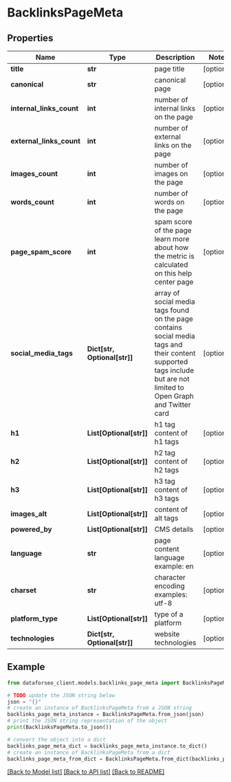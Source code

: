 # BacklinksPageMeta


## Properties

Name | Type | Description | Notes
------------ | ------------- | ------------- | -------------
**title** | **str** | page title | [optional] 
**canonical** | **str** | canonical page | [optional] 
**internal_links_count** | **int** | number of internal links on the page | [optional] 
**external_links_count** | **int** | number of external links on the page | [optional] 
**images_count** | **int** | number of images on the page | [optional] 
**words_count** | **int** | number of words on the page | [optional] 
**page_spam_score** | **int** | spam score of the page learn more about how the metric is calculated on this help center page | [optional] 
**social_media_tags** | **Dict[str, Optional[str]]** | array of social media tags found on the page contains social media tags and their content supported tags include but are not limited to Open Graph and Twitter card | [optional] 
**h1** | **List[Optional[str]]** | h1 tag content of h1 tags | [optional] 
**h2** | **List[Optional[str]]** | h2 tag content of h2 tags | [optional] 
**h3** | **List[Optional[str]]** | h3 tag content of h3 tags | [optional] 
**images_alt** | **List[Optional[str]]** | content of alt tags | [optional] 
**powered_by** | **List[Optional[str]]** | CMS details | [optional] 
**language** | **str** | page content language example: en | [optional] 
**charset** | **str** | character encoding examples: utf-8 | [optional] 
**platform_type** | **List[Optional[str]]** | type of a platform | [optional] 
**technologies** | **Dict[str, Optional[str]]** | website technologies | [optional] 

## Example

```python
from dataforseo_client.models.backlinks_page_meta import BacklinksPageMeta

# TODO update the JSON string below
json = "{}"
# create an instance of BacklinksPageMeta from a JSON string
backlinks_page_meta_instance = BacklinksPageMeta.from_json(json)
# print the JSON string representation of the object
print(BacklinksPageMeta.to_json())

# convert the object into a dict
backlinks_page_meta_dict = backlinks_page_meta_instance.to_dict()
# create an instance of BacklinksPageMeta from a dict
backlinks_page_meta_from_dict = BacklinksPageMeta.from_dict(backlinks_page_meta_dict)
```
[[Back to Model list]](../README.md#documentation-for-models) [[Back to API list]](../README.md#documentation-for-api-endpoints) [[Back to README]](../README.md)


